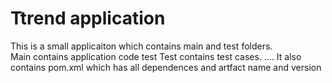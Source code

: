 # Ttrend application

This is a small applicaiton which contains main and test folders.  
Main contains application code test 
Test contains test cases.  ....
It also contains pom.xml which has all dependences and artfact name and version

